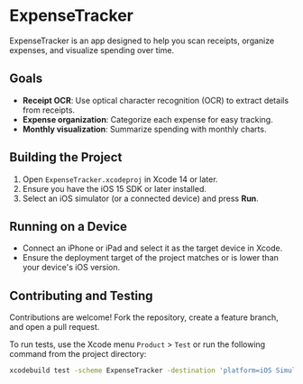 # ExpenseTracker

ExpenseTracker is an app designed to help you scan receipts, organize expenses, and visualize spending over time.

## Goals

- **Receipt OCR**: Use optical character recognition (OCR) to extract details from receipts.
- **Expense organization**: Categorize each expense for easy tracking.
- **Monthly visualization**: Summarize spending with monthly charts.

## Building the Project

1. Open `ExpenseTracker.xcodeproj` in Xcode 14 or later.
2. Ensure you have the iOS 15 SDK or later installed.
3. Select an iOS simulator (or a connected device) and press **Run**.

## Running on a Device

- Connect an iPhone or iPad and select it as the target device in Xcode.
- Ensure the deployment target of the project matches or is lower than your device's iOS version.

## Contributing and Testing

Contributions are welcome! Fork the repository, create a feature branch, and open a pull request.

To run tests, use the Xcode menu `Product` > `Test` or run the following command from the project directory:

```bash
xcodebuild test -scheme ExpenseTracker -destination 'platform=iOS Simulator,name=iPhone 14'
```

